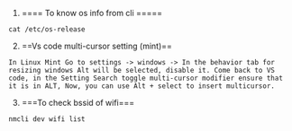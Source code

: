 1. ==== To know os info from cli =====
```
cat /etc/os-release
```

2. ==Vs code multi-cursor setting (mint)==
```
In Linux Mint Go to settings -> windows -> In the behavior tab for resizing windows Alt will be selected, disable it. Come back to VS code, in the Setting Search toggle multi-cursor modifier ensure that it is in ALT, Now, you can use Alt + select to insert multicursor.
```
3. ===To check bssid of wifi===
```
nmcli dev wifi list
```
